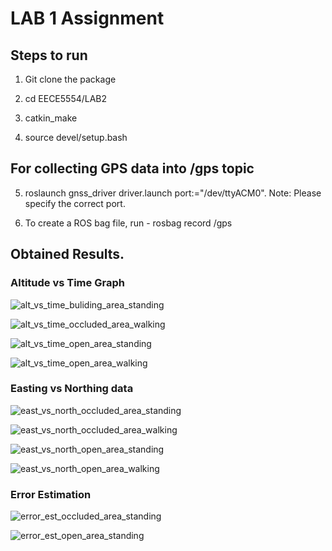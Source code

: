 # LAB 1 Assignment


## Steps to run

1) Git clone the package

2) cd EECE5554/LAB2

3) catkin_make

4) source devel/setup.bash

## For collecting GPS data into /gps topic

5) roslaunch gnss_driver driver.launch port:="/dev/ttyACM0". Note: Please specify the correct port.

6) To create a ROS bag file, run - rosbag record /gps

## Obtained Results.

### Altitude vs Time Graph

![alt_vs_time_buliding_area_standing](https://user-images.githubusercontent.com/122410344/220502598-f66030ed-7715-4a23-8464-46a225198a3a.png)

![alt_vs_time_occluded_area_walking](https://user-images.githubusercontent.com/122410344/220502620-580a96c0-2bf7-4699-9420-918225f826bc.png)

![alt_vs_time_open_area_standing](https://user-images.githubusercontent.com/122410344/220502640-dca7a62f-a475-45dd-bd30-606894961334.png)

![alt_vs_time_open_area_walking](https://user-images.githubusercontent.com/122410344/220502671-d59f3c53-0545-4a3f-be88-6bdfbd35d0ee.png)

### Easting vs Northing data

![east_vs_north_occluded_area_standing](https://user-images.githubusercontent.com/122410344/220502758-ca76bb9f-56a6-4594-8840-694be62805d0.png)

![east_vs_north_occluded_area_walking](https://user-images.githubusercontent.com/122410344/220502774-d68ed82f-d043-4742-abe2-40902a70894a.png)

![east_vs_north_open_area_standing](https://user-images.githubusercontent.com/122410344/220502783-4599bbd7-9bd1-4bbc-9b8c-6443d90b41b3.png)

![east_vs_north_open_area_walking](https://user-images.githubusercontent.com/122410344/220502803-f4d15f28-e375-420f-8446-ca13801682bb.png)

### Error Estimation

![error_est_occluded_area_standing](https://user-images.githubusercontent.com/122410344/220502853-1d4a9439-f2ad-4858-81e9-2b6dfe6c6b5d.png)

![error_est_open_area_standing](https://user-images.githubusercontent.com/122410344/220502890-32f4749c-7382-4b87-96ce-f4ae18e152a4.png)
